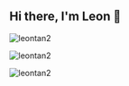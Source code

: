 ## Hi there, I'm Leon 👋

<p><img src="https://github-readme-stats.vercel.app/api?username=leontan2&theme=material-palenight&hide_border=false&include_all_commits=false&count_private=false" alt="leontan2" /></p>
<p><img src="https://github-readme-streak-stats.herokuapp.com/?user=leontan2&theme=material-palenight&hide_border=false" alt="leontan2" /></p>
<p><img src="https://github-readme-stats.vercel.app/api/top-langs/?username=leontan2&theme=material-palenight&hide_border=false&include_all_commits=false&count_private=false&layout=compact" alt="leontan2" /></p>

<!--
**leontan2/leontan2** is a ✨ _special_ ✨ repository because its `README.md` (this file) appears on your GitHub profile.

Here are some ideas to get you started:

- 🔭 I’m currently working on ...
- 🌱 I’m currently learning ...
- 👯 I’m looking to collaborate on ...
- 🤔 I’m looking for help with ...
- 💬 Ask me about ...
- 📫 How to reach me: ...
- 😄 Pronouns: ...
- ⚡ Fun fact: ...
-->
